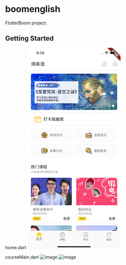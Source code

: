 # boomenglish

FlutterBoom project.

## Getting Started

home.dart
![image](https://github.com/NixZhang5/FlutterBoom/blob/master/screenShots/1.png)

courseMain.dart
![image](https://github.com/NixZhang5/FlutterBoom/blob/master/screenShots/2.jpg)
![image](https://github.com/NixZhang5/FlutterBoom/blob/master/screenShots/3.jpg)
